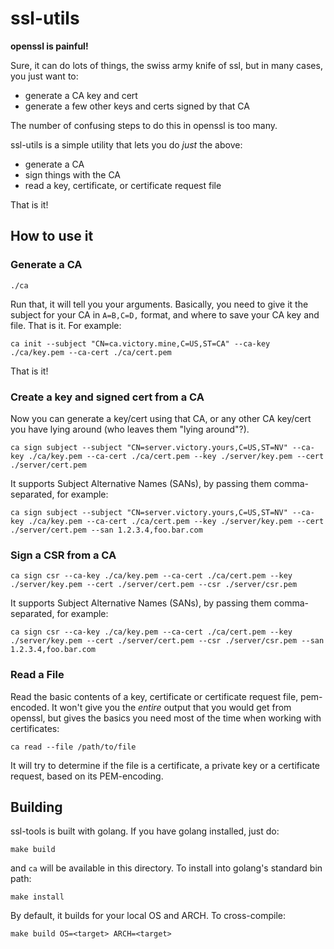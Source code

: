 # ssl-utils

**openssl is painful!**

Sure, it can do lots of things, the swiss army knife of ssl, but in many cases, you just want to:

* generate a CA key and cert
* generate a few other keys and certs signed by that CA

The number of confusing steps to do this in openssl is too many.

ssl-utils is a simple utility that lets you do _just_ the above: 

* generate a CA
* sign things with the CA
* read a key, certificate, or certificate request file

That is it!

## How to use it


### Generate a CA

```
./ca
```

Run that, it will tell you your arguments. Basically, you need to give it the subject for your CA in `A=B,C=D,` format,
and where to save your CA key and file. That is it. For example:

```
ca init --subject "CN=ca.victory.mine,C=US,ST=CA" --ca-key ./ca/key.pem --ca-cert ./ca/cert.pem
```

That is it!

### Create a key and signed cert from a CA

Now you can generate a key/cert using that CA, or any other CA key/cert you have lying around (who leaves them "lying around"?).

```
ca sign subject --subject "CN=server.victory.yours,C=US,ST=NV" --ca-key ./ca/key.pem --ca-cert ./ca/cert.pem --key ./server/key.pem --cert ./server/cert.pem
```

It supports Subject Alternative Names (SANs), by passing them comma-separated, for example:

```
ca sign subject --subject "CN=server.victory.yours,C=US,ST=NV" --ca-key ./ca/key.pem --ca-cert ./ca/cert.pem --key ./server/key.pem --cert ./server/cert.pem --san 1.2.3.4,foo.bar.com
```

### Sign a CSR from a CA

```
ca sign csr --ca-key ./ca/key.pem --ca-cert ./ca/cert.pem --key ./server/key.pem --cert ./server/cert.pem --csr ./server/csr.pem 
```

It supports Subject Alternative Names (SANs), by passing them comma-separated, for example:

```
ca sign csr --ca-key ./ca/key.pem --ca-cert ./ca/cert.pem --key ./server/key.pem --cert ./server/cert.pem --csr ./server/csr.pem --san 1.2.3.4,foo.bar.com
```

### Read a File

Read the basic contents of a key, certificate or certificate request file, pem-encoded. It won't give you the _entire_ output that you would get
from openssl, but gives the basics you need most of the time when working with certificates:

```
ca read --file /path/to/file
```

It will try to determine if the file is a certificate, a private key or a certificate request, based on its PEM-encoding.

## Building

ssl-tools is built with golang. If you have golang installed, just do:

```
make build
```

and `ca` will be available in this directory. To install into golang's standard bin path:

```
make install
```

By default, it builds for your local OS and ARCH. To cross-compile:

```
make build OS=<target> ARCH=<target>
```

